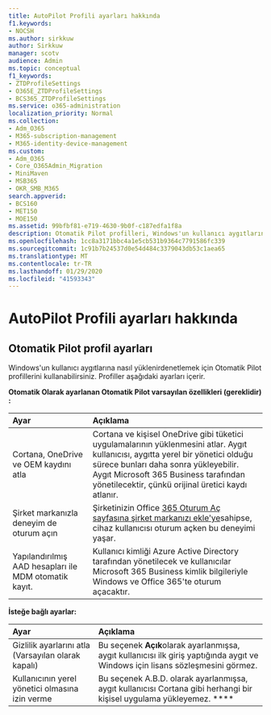 ```yaml
---
title: AutoPilot Profili ayarları hakkında
f1.keywords:
- NOCSH
ms.author: sirkkuw
author: Sirkkuw
manager: scotv
audience: Admin
ms.topic: conceptual
f1_keywords:
- ZTDProfileSettings
- O365E_ZTDProfileSettings
- BCS365_ZTDProfileSettings
ms.service: o365-administration
localization_priority: Normal
ms.collection:
- Adm_O365
- M365-subscription-management
- M365-identity-device-management
ms.custom:
- Adm_O365
- Core_O365Admin_Migration
- MiniMaven
- MSB365
- OKR_SMB_M365
search.appverid:
- BCS160
- MET150
- MOE150
ms.assetid: 99bfbf81-e719-4630-9b0f-c187edfa1f8a
description: Otomatik Pilot profilleri, Windows'un kullanıcı aygıtlarına nasıl yükleniyi denetlemenize yardımcı olur. Profiller Cortana yüklemesini atla gibi varsayılan ve isteğe bağlı ayarlar içerir.
ms.openlocfilehash: 1cc8a3171bbc4a1e5cb531b9364c7791586fc339
ms.sourcegitcommit: 1c91b7b24537d0e54d484c3379043db53c1aea65
ms.translationtype: MT
ms.contentlocale: tr-TR
ms.lasthandoff: 01/29/2020
ms.locfileid: "41593343"
---
```

# <a name="about-autopilot-profile-settings"></a>AutoPilot Profili ayarları hakkında

## <a name="autopilot-profile-settings"></a>Otomatik Pilot profil ayarları

Windows'un kullanıcı aygıtlarına nasıl yüklenirdenetlemek için Otomatik Pilot profillerini kullanabilirsiniz. Profiller aşağıdaki ayarları içerir.
  
 **Otomatik Olarak ayarlanan Otomatik Pilot varsayılan özellikleri (gereklidir) :**
  
|**Ayar**|**Açıklama**|
|:-----|:-----|
|Cortana, OneDrive ve OEM kaydını atla  <br/> |Cortana ve kişisel OneDrive gibi tüketici uygulamalarının yüklenmesini atlar. Aygıt kullanıcısı, aygıtta yerel bir yönetici olduğu sürece bunları daha sonra yükleyebilir. Aygıt Microsoft 365 Business tarafından yönetilecektir, çünkü orijinal üretici kaydı atlanır.  <br/> |
|Şirket markanızla deneyim de oturum açın  <br/> |Şirketinizin Office [365 Oturum Aç sayfasına şirket markanızı ekle'ye](https://support.office.com/article/a1229cdb-ce19-4da5-90c7-2b9b146aef0a)sahipse, cihaz kullanıcısı oturum açken bu deneyimi yaşar.  <br/> |
|Yapılandırılmış AAD hesapları ile MDM otomatik kayıt.  <br/> |Kullanıcı kimliği Azure Active Directory tarafından yönetilecek ve kullanıcılar Microsoft 365 Business kimlik bilgileriyle Windows ve Office 365'te oturum açacaktır.  <br/> |
   
 **İsteğe bağlı ayarlar:**
  
|**Ayar**|**Açıklama**|
|:-----|:-----|
|Gizlilik ayarlarını atla (Varsayılan olarak kapalı)  <br/> |Bu seçenek **Açık**olarak ayarlanmışsa, aygıt kullanıcısı ilk giriş yaptığında aygıt ve Windows için lisans sözleşmesini görmez.  <br/> |
|Kullanıcının yerel yönetici olmasına izin verme  <br/> |Bu seçenek A.B.D. olarak ayarlanmışsa, aygıt kullanıcısı Cortana gibi herhangi bir kişisel uygulama yükleyemez. ****<br/> |
   
